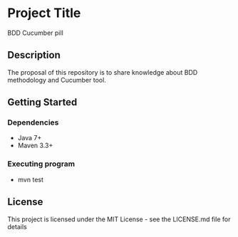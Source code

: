 # Project Title

BDD Cucumber pill

## Description

The proposal of this repository is to share knowledge about BDD methodology and Cucumber tool.

## Getting Started

### Dependencies

* Java 7+
* Maven 3.3+

### Executing program

* mvn test

## License

This project is licensed under the MIT License - see the LICENSE.md file for details
